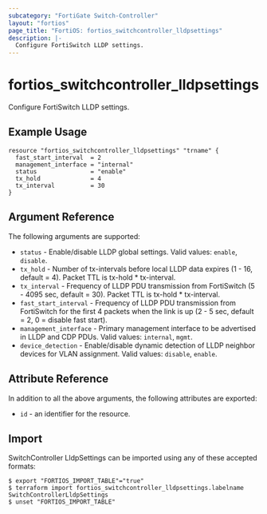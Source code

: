 ```yaml
---
subcategory: "FortiGate Switch-Controller"
layout: "fortios"
page_title: "FortiOS: fortios_switchcontroller_lldpsettings"
description: |-
  Configure FortiSwitch LLDP settings.
---
```


# fortios_switchcontroller_lldpsettings
Configure FortiSwitch LLDP settings.

## Example Usage

```hcl
resource "fortios_switchcontroller_lldpsettings" "trname" {
  fast_start_interval  = 2
  management_interface = "internal"
  status               = "enable"
  tx_hold              = 4
  tx_interval          = 30
}
```

## Argument Reference

The following arguments are supported:

* `status` - Enable/disable LLDP global settings. Valid values: `enable`, `disable`.
* `tx_hold` - Number of tx-intervals before local LLDP data expires (1 - 16, default = 4). Packet TTL is tx-hold * tx-interval.
* `tx_interval` - Frequency of LLDP PDU transmission from FortiSwitch (5 - 4095 sec, default = 30). Packet TTL is tx-hold * tx-interval.
* `fast_start_interval` - Frequency of LLDP PDU transmission from FortiSwitch for the first 4 packets when the link is up (2 - 5 sec, default = 2, 0 = disable fast start).
* `management_interface` - Primary management interface to be advertised in LLDP and CDP PDUs. Valid values: `internal`, `mgmt`.
* `device_detection` - Enable/disable dynamic detection of LLDP neighbor devices for VLAN assignment. Valid values: `disable`, `enable`.


## Attribute Reference

In addition to all the above arguments, the following attributes are exported:
* `id` - an identifier for the resource.

## Import

SwitchController LldpSettings can be imported using any of these accepted formats:
```
$ export "FORTIOS_IMPORT_TABLE"="true"
$ terraform import fortios_switchcontroller_lldpsettings.labelname SwitchControllerLldpSettings
$ unset "FORTIOS_IMPORT_TABLE"
```
